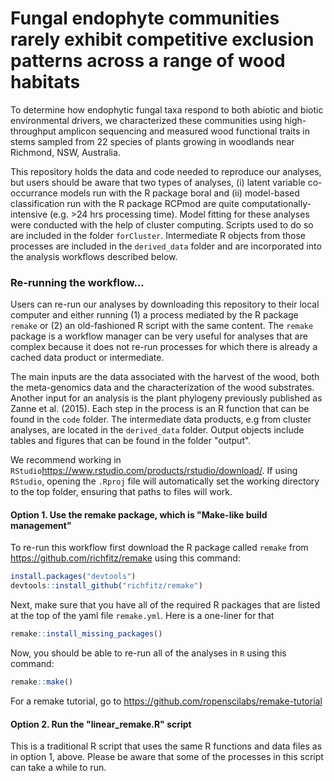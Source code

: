 Fungal endophyte communities rarely exhibit competitive exclusion patterns across a range of wood habitats
================

To determine how endophytic fungal taxa respond to both abiotic and biotic environmental drivers, we characterized these communities using high-throughput amplicon sequencing and measured wood functional traits in stems sampled from 22 species of plants growing in woodlands near Richmond, NSW, Australia.

This repository holds the data and code needed to reproduce our analyses, but users should be aware that two types of analyses, (i) latent variable co-occurrance models run with the R package boral and (ii) model-based classification run with the R package RCPmod are quite computationally-intensive (e.g. >24 hrs processing time). Model fitting for these analyses were conducted with the help of cluster computing. Scripts used to do so are included in the folder `forCluster`.  Intermediate R objects from those processes are included in the `derived_data` folder and are incorporated into the analysis workflows described below.

### Re-running the workflow...

Users can re-run our analyses by downloading this repository to their local computer and either running (1) a process mediated by the R package `remake` or (2) an old-fashioned R script with the same content. The `remake` package is a workflow manager can be very useful for analyses that are complex because it does not re-run processes for which there is already a cached data product or intermediate.  

The main inputs are the data associated with the harvest of the wood, both the meta-genomics data and the characterization of the wood substrates.  Another input for an analysis is the plant phylogeny previously published as Zanne et al. (2015).  Each step in the process is an R function that can be found in the `code` folder. The intermediate data products, e.g from cluster analyses, are located in the `derived_data` folder. Output objects include tables and figures that can be found in the folder "output".  

We recommend working in `RStudio`https://www.rstudio.com/products/rstudio/download/. If using `RStudio`, opening the `.Rproj` file will automatically set the working directory to the top folder, ensuring that paths to files will work.


#### Option 1. Use the remake package, which is "Make-like build management"

To re-run this workflow first download the R package called `remake` from https://github.com/richfitz/remake using this command:
``` r
install.packages("devtools")
devtools::install_github("richfitz/remake")
```

Next, make sure that you have all of the required R packages that are listed at the top of the yaml file `remake.yml`. Here is a one-liner for that
```r
remake::install_missing_packages()
```

Now, you should be able to re-run all of the analyses in `R` using this command:
```r
remake::make()
```
For a remake tutorial, go to https://github.com/ropenscilabs/remake-tutorial


#### Option 2. Run the "linear_remake.R" script

This is a traditional R script that uses the same R functions and data files as in option 1, above.  Please be aware that some of the processes in this script can take a while to run.





